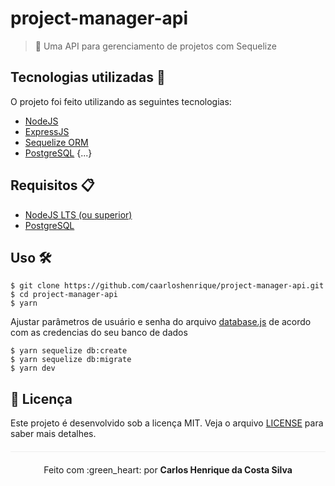 # project-manager-api

> :house_with_garden: Uma API para gerenciamento de projetos com Sequelize


## Tecnologias utilizadas :rocket: 

O projeto foi feito utilizando as seguintes tecnologias:

- [NodeJS](https://nodejs.org/en/)
- [ExpressJS](https://expressjs.com/pt-br/)
- [Sequelize ORM](https://sequelize.org/)
- [PostgreSQL](https://www.postgresql.org/)
{...}

## Requisitos :clipboard:

- [NodeJS LTS (ou superior)](https://nodejs.org/en/)
- [PostgreSQL](https://www.postgresql.org/)

## Uso :hammer_and_wrench:

```
$ git clone https://github.com/caarloshenrique/project-manager-api.git
$ cd project-manager-api
$ yarn
```

Ajustar parâmetros de usuário e senha do arquivo [database.js](/src/config/database.js) de acordo com as credencias do seu banco de dados

```
$ yarn sequelize db:create
$ yarn sequelize db:migrate
$ yarn dev
```

## :page_facing_up: Licença 
Este projeto é desenvolvido sob a licença MIT. Veja o arquivo [LICENSE](LICENSE.md) para saber mais detalhes.

<p align="center" style="margin-top: 20px; border-top: 1px solid #eee; padding-top: 20px;">Feito com :green_heart: por <strong> Carlos Henrique da Costa Silva </strong> </p>
